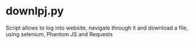 # downlpj.py
Script allows to log into website, navigate through it and download a file, using selenium, Phantom JS and Requests
